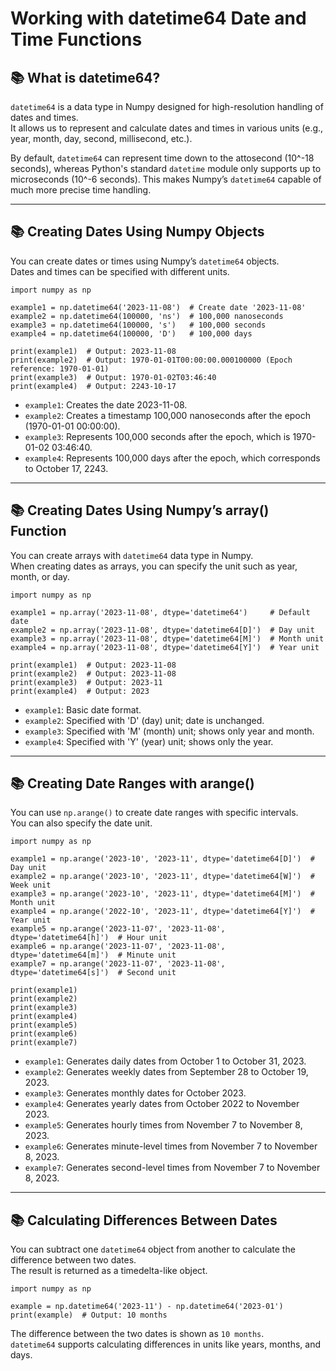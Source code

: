# Working with datetime64 Date and Time Functions

## 📚 What is datetime64?

`datetime64` is a data type in Numpy designed for high-resolution handling of dates and times.  
It allows us to represent and calculate dates and times in various units (e.g., year, month, day, second, millisecond, etc.).

By default, `datetime64` can represent time down to the attosecond (10^-18 seconds), whereas Python's standard `datetime` module only supports up to microseconds (10^-6 seconds). This makes Numpy’s `datetime64` capable of much more precise time handling.

---

## 📚 Creating Dates Using Numpy Objects

You can create dates or times using Numpy’s `datetime64` objects.  
Dates and times can be specified with different units.

~~~
import numpy as np

example1 = np.datetime64('2023-11-08')  # Create date '2023-11-08'
example2 = np.datetime64(100000, 'ns')  # 100,000 nanoseconds
example3 = np.datetime64(100000, 's')   # 100,000 seconds
example4 = np.datetime64(100000, 'D')   # 100,000 days

print(example1)  # Output: 2023-11-08
print(example2)  # Output: 1970-01-01T00:00:00.000100000 (Epoch reference: 1970-01-01)
print(example3)  # Output: 1970-01-02T03:46:40
print(example4)  # Output: 2243-10-17
~~~

- `example1`: Creates the date 2023-11-08.  
- `example2`: Creates a timestamp 100,000 nanoseconds after the epoch (1970-01-01 00:00:00).  
- `example3`: Represents 100,000 seconds after the epoch, which is 1970-01-02 03:46:40.  
- `example4`: Represents 100,000 days after the epoch, which corresponds to October 17, 2243.  

---

## 📚 Creating Dates Using Numpy’s array() Function

You can create arrays with `datetime64` data type in Numpy.  
When creating dates as arrays, you can specify the unit such as year, month, or day.

~~~
import numpy as np

example1 = np.array('2023-11-08', dtype='datetime64')     # Default date
example2 = np.array('2023-11-08', dtype='datetime64[D]')  # Day unit
example3 = np.array('2023-11-08', dtype='datetime64[M]')  # Month unit
example4 = np.array('2023-11-08', dtype='datetime64[Y]')  # Year unit

print(example1)  # Output: 2023-11-08
print(example2)  # Output: 2023-11-08
print(example3)  # Output: 2023-11
print(example4)  # Output: 2023
~~~

- `example1`: Basic date format.  
- `example2`: Specified with 'D' (day) unit; date is unchanged.  
- `example3`: Specified with 'M' (month) unit; shows only year and month.  
- `example4`: Specified with 'Y' (year) unit; shows only the year.  

---

## 📚 Creating Date Ranges with arange()

You can use `np.arange()` to create date ranges with specific intervals.  
You can also specify the date unit.

~~~
import numpy as np

example1 = np.arange('2023-10', '2023-11', dtype='datetime64[D]')  # Day unit
example2 = np.arange('2023-10', '2023-11', dtype='datetime64[W]')  # Week unit
example3 = np.arange('2023-10', '2023-11', dtype='datetime64[M]')  # Month unit
example4 = np.arange('2022-10', '2023-11', dtype='datetime64[Y]')  # Year unit
example5 = np.arange('2023-11-07', '2023-11-08', dtype='datetime64[h]')  # Hour unit
example6 = np.arange('2023-11-07', '2023-11-08', dtype='datetime64[m]')  # Minute unit
example7 = np.arange('2023-11-07', '2023-11-08', dtype='datetime64[s]')  # Second unit

print(example1)
print(example2)
print(example3)
print(example4)
print(example5)
print(example6)
print(example7)
~~~

- `example1`: Generates daily dates from October 1 to October 31, 2023.  
- `example2`: Generates weekly dates from September 28 to October 19, 2023.  
- `example3`: Generates monthly dates for October 2023.  
- `example4`: Generates yearly dates from October 2022 to November 2023.  
- `example5`: Generates hourly times from November 7 to November 8, 2023.  
- `example6`: Generates minute-level times from November 7 to November 8, 2023.  
- `example7`: Generates second-level times from November 7 to November 8, 2023.  

---

## 📚 Calculating Differences Between Dates

You can subtract one `datetime64` object from another to calculate the difference between two dates.  
The result is returned as a timedelta-like object.

~~~
import numpy as np

example = np.datetime64('2023-11') - np.datetime64('2023-01')
print(example)  # Output: 10 months
~~~

The difference between the two dates is shown as `10 months`.  
`datetime64` supports calculating differences in units like years, months, and days.
